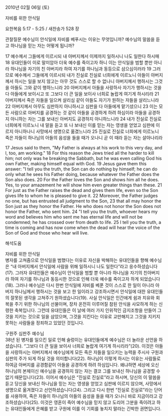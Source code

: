 2010년 02월 06일 (토)

자비를 위한 안식일



요한복음 5:17 - 5:25 / 새찬송가 528 장


관찰질문
예수님이 안식일에 자비를 베푸시는 이유는 무엇입니까?
예수님의 말씀을 듣고 하나님을 믿는 자는 어떻게 됩니까?

17 예수께서 그들에게 이르시되 내 아버지께서 이제까지 일하시니 나도 일한다 하시매 18 유대인들이 이로 말미암아 더욱 예수를 죽이고자 하니 이는 안식일을 범할 뿐만 아니라 하나님을 자기의 친 아버지라 하여 자기를 하나님과 동등으로 삼으심이러라 19 그러므로 예수께서 그들에게 이르시되 내가 진실로 진실로 너희에게 이르노니 아들이 아버지께서 하시는 일을 보지 않고는 아무 것도 스스로 할 수 없나니 아버지께서 행하시는 그것을 아들도 그와 같이 행하느니라 20 아버지께서 아들을 사랑하사 자기가 행하시는 것을 다 아들에게 보이시고 또 그보다 더 큰 일을 보이사 너희로 놀랍게 여기게 하시리라 21 아버지께서 죽은 자들을 일으켜 살리심 같이 아들도 자기가 원하는 자들을 살리느니라 22 아버지께서 아무도 심판하지 아니하시고 심판을 다 아들에게 맡기셨으니 23 이는 모든 사람으로 아버지를 공경하는 것 같이 아들을 공경하게 하려 하심이라 아들을 공경하지 아니하는 자는 그를 보내신 아버지도 공경하지 아니하느니라 24 내가 진실로 진실로 너희에게 이르노니 내 말을 듣고 또 나 보내신 이를 믿는 자는 영생을 얻었고 심판에 이르지 아니하나니 사망에서 생명으로 옮겼느니라 25 진실로 진실로 너희에게 이르노니 죽은 자들이 하나님의 아들의 음성을 들을 때가 오나니 곧 이 때라 듣는 자는 살아나리라 

17 Jesus said to them, "My Father is always at his work to this very day, and I, too, am working." 18 For this reason the Jews tried all the harder to kill him; not only was he breaking the Sabbath, but he was even calling God his own Father, making himself equal with God. 19 Jesus gave them this answer: "I tell you the truth, the Son can do nothing by himself; he can do only what he sees his Father doing, because whatever the Father does the Son also does. 20 For the Father loves the Son and shows him all he does. Yes, to your amazement he will show him even greater things than these. 
21 For just as the Father raises the dead and gives them life, even so the Son gives life to whom he is pleased to give it. 22 Moreover, the Father judges no one, but has entrusted all judgment to the Son, 23 that all may honor the Son just as they honor the Father. He who does not honor the Son does not honor the Father, who sent him. 24 "I tell you the truth, whoever hears my word and believes him who sent me has eternal life and will not be condemned; he has crossed over from death to life. 
25 I tell you the truth, a time is coming and has now come when the dead will hear the voice of the Son of God and those who hear will live.

해석도움





자비를 위한 안식일  
병자를 고쳐줌으로 안식일을 범했다는 이유로 자신을 박해하는 유대인들을 향해 예수님은 “내 아버지께서 안식일에 사람을 위해 일하시니 나도 일한다”라고 응수하셨습니다(17). 그러자 유대인들은 예수님이 안식일을 범할 뿐 아니라 하나님을 자기의 친아버지라 하여 자기를 하나님과 동등시한 것으로 인해 더욱 예수를 죽이고자 하게 되었습니다(18). 그러나 예수님은 다시 한번 안식일에 자비를 베푼 것이 스스로 한 일이 아니라 아버지 하나님께서 행하시는 것을 보고 한 일이라고 강조하시면서 안식일에 대한 유대인들의 잘못된 생각을 고쳐주기 원하셨습니다(19). 사실 안식일은 인간에게 쉼과 치유와 회복을 주기 위한 하나님의 선물이며, 장차 온전히 이루어질 참된 안식을 사모하게 하는 신령한 축복입니다. 그런데 유대인들은 이 날에 여러 가지 인위적인 금지조항을 만들어 그것을 지키는 것으로 일을 삼았으며, 그것을 지킨다는 이유로 교만해지고 그것을 지키지 못하는 사람들을 정죄하고 있었던 것입니다.

구원주 심판주 예수님  
38년 된 병자를 일으킨 일로 인해 술렁이는 유대인들에게 예수님은 더 놀라운 선언을 하셨습니다. “그보다 더 큰 일을 보이사 너희로 놀랍게 여기게 하시리라”(20). 이것은 아들을 사랑하시는 아버지께서 예수님에게 모든 죽은 자들을 일으키는 능력을 주시사 구원과 심판의 주가 되게 하실 것을 의미합니다(22). 하나님이 이렇게 하시는 이유는 사람들로 하여금 아버지를 공경함같이 아들을 공경하게 하려 하심입니다. 왜냐하면 세상에 오신 하나님의 본체이신 예수님을 공경하지 않는 자는 결코 그를 보내신 하나님을 공경할 수 없기 때문입니다(23). 이어서 예수님은 “진실로 진실로”라고 하시며, 당신의 이 말씀을 듣고 당신을 보내신 하나님을 믿는 자는 영생을 얻었고 심판에 이르지 않으며, 사망에서 생명으로 옮겨졌다고 선언하셨습니다(24). 그리고 다시 한번 “진실로 진실로”라는 단어를 사용하여, 죽은 자들이 하나님의 아들의 음성을 들을 때가 오나니 바로 지금이라고 강조하셨습니다(25). 이것은 영혼이 죽어 예수님을 믿지 않고 도리어 그분을 죽이려고 하는 유대인들에게 은혜를 받고 구원에 이를 이 기회를 놓치지 말라는 긴박한 권면입니다.